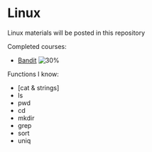 # Linux
Linux materials will be posted in this repository

Completed courses: 
* [Bandit](https://overthewire.org/wargames/bandit/)        ![30%](https://progress-bar.dev/30)


Functions I know: 
- [cat & strings]
- ls 
- pwd
- cd
- mkdir 
- grep
- sort 
- uniq
